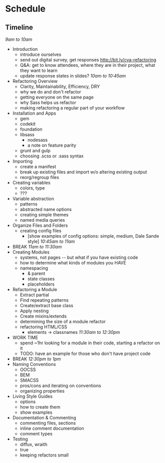 # Schedule

## Timeline

_9am to 10am_
* Introduction
  * introduce ourselves
  * send out digital survey, get responses http://bit.ly/cya-refactoring
  * Q&A: get to know attendees, where they are in their project, what they want to learn
  * update response states in slides?
_10am to 10:45am_
* Refactoring Overview
  * Clarity, Maintainability, Efficiency, DRY
  * why we do and don't refactor
  * getting everyone on the same page
  * why Sass helps us refactor
  * making refactoring a regular part of your workflow
* Installation and Apps
  * gem
  * codekit
  * foundation
  * libsass
    * nodesass
    * a note on feature parity
  * grunt and gulp
  * choosing .scss or .sass syntax
* Importing
  * create a manifest
  * break up existing files and import w/o altering existing output
  * reorg/regroup files
* Creating variables
  * colors, type
  * ???
* Variable abstraction
  * patterns
  * abstracted name options
  * creating simple themes
  * named media queries
* Organize Files and Folders
  * creating config files
    * [show examples of config options: simple, medium, Dale Sande style]
_10:45am to 11am_
* BREAK
_11am to 11:30am_
* Creating Modules
  * systems, not pages -- but what if you have existing code
  * how to determine what kinds of modules you HAVE
  * namespacing
    * & parent
    * state classes
    * placeholders
* Refactoring a Module
  * Extract partial
  * Find repeating patterns
  * Create/extract base class
  * Apply nesting
  * Create mixins/extends
  * determining the size of a module refactor 
  * refactoring HTML/CSS
    * elements -> classnames
_11:30am to 12:30pm_
* WORK TIME
  * spend ~1hr looking for a module in their code, starting a refactor on it
  * TODO: have an example for those who don't have project code
* BREAK
_12:30pm to 1pm_
* Naming Conventions
  * OOCSS
  * BEM
  * SMACSS
  * pros/cons and iterating on conventions
  * organizing properties
* Living Style Guides
  * options
  * how to create them
  * show examples
* Documentation & Commenting
  * commenting files, sections
  * inline comment documentation
  * comment types
* Testing
  * diffux, wraith
  * true
  * keeping refactors small
